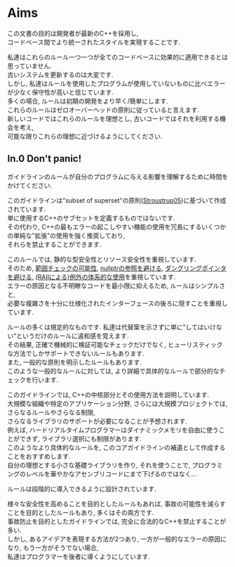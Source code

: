 # Aims
この文書の目的は開発者が最新のC++を採用し,  
コードベース間でより統一されたスタイルを実現することです.  

私達はこれらのルール一つ一つが全てのコードベースに効果的に適用できるとは思っていません.  
古いシステムを更新するのは大変です.  
しかし, 私達はルールを使用したプログラムが使用していないものに比べエラーが少なく保守性が高いと信じています.  
多くの場合, ルールは初期の開発をより早く/簡単にします.  
これらのルールはゼロオーバーヘッドの原則に従っていると言えます.  
新しいコードではこれらのルールを理想とし, 古いコードではそれを利用する機会を考え,  
可能な限りこれらの理想に近づけるようにしてください.  

## In.0 Don't panic!
ガイドラインのルールが自分のプログラムに与える影響を理解するために時間をかけてください.  

このガイドラインは"subset of superset"の原則([Stroustrup05](https://www.stroustrup.com/SELLrationale.pdf))に基づいて作成されています.  
単に使用するC++のサブセットを定義するものではないです.  
その代わり, C++の最もエラーの起こしやすい機能の使用を冗長にするいくつかの単純な"拡張"の使用を強く推奨しており,  
それらを禁止することができます.  

このルールでは, 静的な型安全性とリソース安全性を重視しています.  
そのため, [範囲チェックの可能性](https://www.jpcert.or.jp/sc-rules/c-int08-c.html), [nullptrの参照を避ける](https://www.jpcert.or.jp/sc-rules/c-exp34-c.html), [ダングリングポインタを避ける](https://www.jpcert.or.jp/sc-rules/c-mem01-c.html), [(RAIIによる)例外の体系的な使用](https://programming-place.net/ppp/contents/cpp/language/032.html)を重視しています.  
エラーの原因となる不明瞭なコードを最小限に抑えるため, ルールはシンプルさと,  
必要な複雑さを十分に仕様化されたインターフェースの後ろに隠すことを重視しています.  

ルールの多くは規定的なものです. 私達は代替案を示さずに単に"してはいけない"というだけのルールに違和感を覚えます.  
その結果, 正確で機械的に検証可能なチェックだけでなく, ヒューリスティックな方法でしかサポートできないルールもあります.  
また, 一般的な原則を明示したルールもあります.  
このような一般的なルールに対しては, より詳細で具体的なルールで部分的なチェックを行います.  

このガイドラインでは, C++の中核部分とその使用方法を説明しています.  
大規模な組織や特定のアプリケーション分野, さらには大規模プロジェクトでは, さらなるルールやさらなる制限,  
さらなるライブラリのサポートが必要になることが予想されます.  
例えば, ハードリアルタイムプログラマーはダイナミックメモリを自由に使うことができず, ライブラリ選択にも制限があります.  
このようなより具体的なルールを, このコアガイドラインの補遺として作成することをおすすめします.  
自分の理想とする小さな基礎ライブラリを作り, それを使うことで, プログラミングのレベルを華やかなアセンブリコードにまで下げるのではなく...  

ルールは段階的に導入できるように設計されています.  

様々な安全性を高めることを目的としたルールもあれば, 事故の可能性を減らすことを目的としたルールもあり, 多くはその両方です.  
事故防止を目的としたガイドラインでは, 完全に合法的なC++を禁止することが多い.  
しかし, あるアイデアを表現する方法が2つあり, 一方が一般的なエラーの原因になり, もう一方がそうでない場合,  
私達はプログラマーを後者に導くようにしています.  
